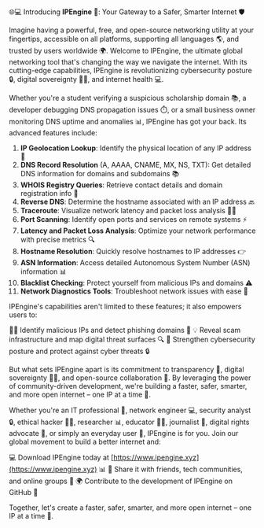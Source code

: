 🌐💻 Introducing **IPEngine** 🚀: Your Gateway to a Safer, Smarter Internet 🛡️

Imagine having a powerful, free, and open-source networking utility at your fingertips, accessible on all platforms, supporting all languages 🌎, and trusted by users worldwide 🌍. Welcome to IPEngine, the ultimate global networking tool that's changing the way we navigate the internet. With its cutting-edge capabilities, IPEngine is revolutionizing cybersecurity posture 🔒, digital sovereignty 👩‍💻, and internet health 💻.

Whether you're a student verifying a suspicious scholarship domain 📚, a developer debugging DNS propagation issues ⏱️, or a small business owner monitoring DNS uptime and anomalies 📊, IPEngine has got your back. Its advanced features include:

1. **IP Geolocation Lookup**: Identify the physical location of any IP address 📍
2. **DNS Record Resolution** (A, AAAA, CNAME, MX, NS, TXT): Get detailed DNS information for domains and subdomains 📚
3. **WHOIS Registry Queries**: Retrieve contact details and domain registration info 👥
4. **Reverse DNS**: Determine the hostname associated with an IP address 🔙
5. **Traceroute**: Visualize network latency and packet loss analysis 🕵️‍♂️
6. **Port Scanning**: Identify open ports and services on remote systems ⚡️
7. **Latency and Packet Loss Analysis**: Optimize your network performance with precise metrics 🔍
8. **Hostname Resolution**: Quickly resolve hostnames to IP addresses 👉
9. **ASN Information**: Access detailed Autonomous System Number (ASN) information 📊
10. **Blacklist Checking**: Protect yourself from malicious IPs and domains ⚠️
11. **Network Diagnostics Tools**: Troubleshoot network issues with ease 🔧

IPEngine's capabilities aren't limited to these features; it also empowers users to:

🕵️‍♂️ Identify malicious IPs and detect phishing domains 📣
💡 Reveal scam infrastructure and map digital threat surfaces 🔍
🚀 Strengthen cybersecurity posture and protect against cyber threats 🔒

But what sets IPEngine apart is its commitment to transparency 🌟, digital sovereignty 👩‍💻, and open-source collaboration 🤝. By leveraging the power of community-driven development, we're building a faster, safer, smarter, and more open internet – one IP at a time 🚀.

Whether you're an IT professional 🔧, network engineer 💻, security analyst 🔒, ethical hacker 🕵️‍♂️, researcher 📊, educator 👩‍🏫, journalist 📰, digital rights advocate 🌟, or simply an everyday user 🤖, IPEngine is for you. Join our global movement to build a better internet and:

💻 Download IPEngine today at [https://www.ipengine.xyz](https://www.ipengine.xyz) 📊
👥 Share it with friends, tech communities, and online groups 🤝
🌍 Contribute to the development of IPEngine on GitHub 🚀

Together, let's create a faster, safer, smarter, and more open internet – one IP at a time 🔐.